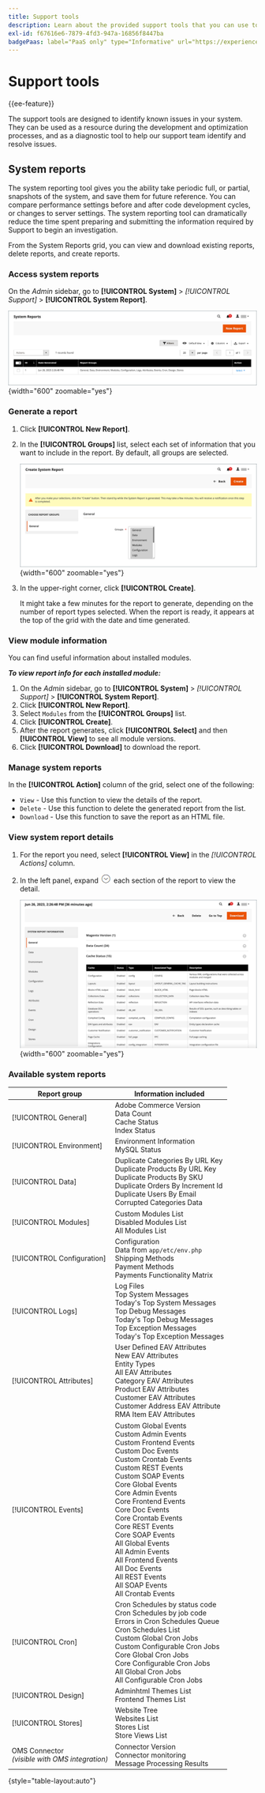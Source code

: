 ```yaml
---
title: Support tools
description: Learn about the provided support tools that you can use to identify issues in your system.
exl-id: f67616e6-7879-4fd3-947a-16856f8447ba
badgePaas: label="PaaS only" type="Informative" url="https://experienceleague.adobe.com/en/docs/commerce/user-guides/product-solutions" tooltip="Applies to Adobe Commerce on Cloud projects (Adobe-managed PaaS infrastructure) and on-premises projects only."
---
```

# Support tools

{{ee-feature}}

The support tools are designed to identify known issues in your system. They can be used as a resource during the development and optimization processes, and as a diagnostic tool to help our support team identify and resolve issues.

## System reports

The system reporting tool gives you the ability take periodic full, or partial, snapshots of the system, and save them for future reference. You can compare performance settings before and after code development cycles, or changes to server settings. The system reporting tool can dramatically reduce the time spent preparing and submitting the information required by Support to begin an investigation.

From the System Reports grid, you can view and download existing reports, delete reports, and create reports.

### Access system reports

On the _Admin_ sidebar, go to **[!UICONTROL System]** > _[!UICONTROL Support]_ > **[!UICONTROL System Report]**.

![Admin - system reports](./assets/reports.png){width="600" zoomable="yes"}

### Generate a report

1. Click **[!UICONTROL New Report]**.

1. In the **[!UICONTROL Groups]** list, select each set of information that you want to include in the report. By default, all groups are selected.

   ![System report - select groups](./assets/report-create.png){width="600" zoomable="yes"}

1. In the upper-right corner, click **[!UICONTROL Create]**.

   It might take a few minutes for the report to generate, depending on the number of report types selected. When the report is ready, it appears at the top of the grid with the date and time generated.

### View module information

You can find useful information about installed modules.

**_To view report info for each installed module:_**

1. On the _Admin_ sidebar, go to **[!UICONTROL System]** > _[!UICONTROL Support]_ > **[!UICONTROL System Report]**.
1. Click **[!UICONTROL New Report]**.
1. Select `Modules` from the **[!UICONTROL Groups]** list.
1. Click **[!UICONTROL Create]**.
1. After the report generates, click **[!UICONTROL Select]** and then **[!UICONTROL View]** to see all module versions.
1. Click **[!UICONTROL Download]** to download the report.

### Manage system reports

In the **[!UICONTROL Action]** column of the grid, select one of the following:

- `View` - Use this function to view the details of the report.
- `Delete` - Use this function to delete the generated report from the list.
- `Download` - Use this function to save the report as an HTML file.

### View system report details

1. For the report you need, select **[!UICONTROL View]** in the _[!UICONTROL Actions]_ column.

1. In the left panel, expand ![Expansion selector](../assets/icon-display-expand.png) each section of the report to view the detail.

   ![General system report information](./assets/report-information.png){width="600" zoomable="yes"}

### Available system reports

| Report group | Information included |
| ------------ | -------------------- |
| [!UICONTROL General] | Adobe Commerce Version<br>Data Count<br>Cache Status<br>Index Status |
| [!UICONTROL Environment] | Environment Information<br>MySQL Status |
| [!UICONTROL Data] | Duplicate Categories By URL Key<br>Duplicate Products By URL Key<br>Duplicate Products By SKU<br>Duplicate Orders By Increment Id<br>Duplicate Users By Email<br>Corrupted Categories Data |
| [!UICONTROL Modules] | Custom Modules List<br>Disabled Modules List<br>All Modules List |
| [!UICONTROL Configuration] | Configuration<br>Data from `app/etc/env.php`<br>Shipping Methods<br>Payment Methods<br>Payments Functionality Matrix |
| [!UICONTROL Logs] | Log Files<br>Top System Messages<br>Today's Top System Messages<br>Top Debug Messages<br>Today's Top Debug Messages<br>Top Exception Messages<br>Today's Top Exception Messages |
| [!UICONTROL Attributes] | User Defined EAV Attributes<br>New EAV Attributes<br>Entity Types<br>All EAV Attributes<br>Category EAV Attributes<br>Product EAV Attributes<br>Customer EAV Attributes<br>Customer Address EAV Attribute<br>RMA Item EAV Attributes |
| [!UICONTROL Events] | Custom Global Events<br>Custom Admin Events<br>Custom Frontend Events<br>Custom Doc Events<br>Custom Crontab Events<br>Custom REST Events<br>Custom SOAP Events<br>Core Global Events<br>Core Admin Events<br>Core Frontend Events<br>Core Doc Events<br>Core Crontab Events<br>Core REST Events<br>Core SOAP Events<br>All Global Events<br>All Admin Events<br>All Frontend Events<br>All Doc Events<br>All REST Events<br>All SOAP Events<br>All Crontab Events |
| [!UICONTROL Cron] | Cron Schedules by status code<br>Cron Schedules by job code<br>Errors in Cron Schedules Queue<br>Cron Schedules List<br>Custom Global Cron Jobs<br>Custom Configurable Cron Jobs<br>Core Global Cron Jobs<br>Core Configurable Cron Jobs<br>All Global Cron Jobs<br>All Configurable Cron Jobs |
| [!UICONTROL Design] | Adminhtml Themes List<br>Frontend Themes List |
| [!UICONTROL Stores] | Website Tree<br>Websites List<br>Stores List<br>Store Views List |
OMS Connector<br>_(visible with OMS integration)_ | Connector Version<br>Connector monitoring<br>Message Processing Results |

{style="table-layout:auto"}
